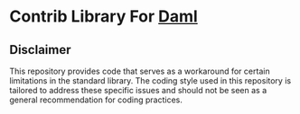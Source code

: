 # Contrib Library For [Daml](https://github.com/digital-asset/daml) 

## Disclaimer

This repository provides code that serves as a workaround for certain limitations in the standard library. The coding style used in this repository is tailored to address these specific issues and should not be seen as a general recommendation for coding practices.

